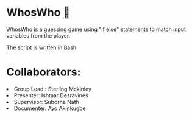 # WhosWho :clown_face:

WhosWho is a guessing game using "if else" statements to match input variables from the player.

The script is written in Bash


<h1> Collaborators: </h1>
<li> Group Lead : Sterling Mckinley </li>

<li> Presenter: Ishtaar Desravines </li>

<li> Supervisor: Suborna Nath </li>

<li> Documenter: Ayo Akinkugbe </li>
